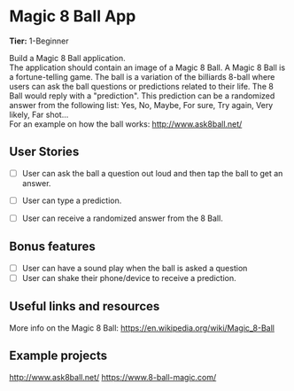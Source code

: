 # Magic 8 Ball App

**Tier:** 1-Beginner

Build a Magic 8 Ball application.  
The application should contain an image of a Magic 8 Ball. A Magic 8 Ball is a fortune-telling game. The ball is a variation of the billiards 8-ball where users can ask the ball questions or predictions related to their life.
The 8 Ball would reply with a "prediction". This prediction can be a randomized answer from the following list: Yes, No, Maybe, For sure, Try again, Very likely, Far shot...  
For an example on how the ball works: <http://www.ask8ball.net/>  


## User Stories

-   [ ] User can ask the ball a question out loud and then tap the ball to get an answer.
-   [ ] User can type a prediction.
-   [ ] User can receive a randomized answer from the 8 Ball. 


## Bonus features

-   [ ] User can have a sound play when the ball is asked a question
-   [ ] User can shake their phone/device to receive a prediction.

## Useful links and resources

More info on the Magic 8 Ball: <https://en.wikipedia.org/wiki/Magic_8-Ball>

## Example projects

<http://www.ask8ball.net/> 
<https://www.8-ball-magic.com/>
